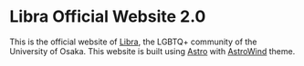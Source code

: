 # Libra Official Website 2.0

This is the official website of [Libra](https://twitter.com/handai_libra), the LGBTQ+ community of the University of Osaka. This website is built using [Astro](https://astro.build/) with [AstroWind](https://github.com/onwidget/astrowind) theme.